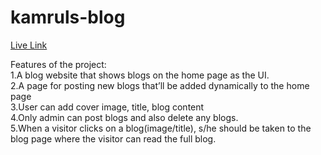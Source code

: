 # kamruls-blog

<a href="" alt="">Live Link</a>

Features of the project:<br>
1.A blog website that shows blogs on the home page as the UI.<br>
2.A page for posting new blogs that’ll be added dynamically to the home page<br>
3.User can add cover image, title, blog content<br>
4.Only admin can post blogs and also delete any blogs.<br>
5.When a visitor clicks on a blog(image/title), s/he should be taken to the <br>
blog page where the visitor can read the full blog.
